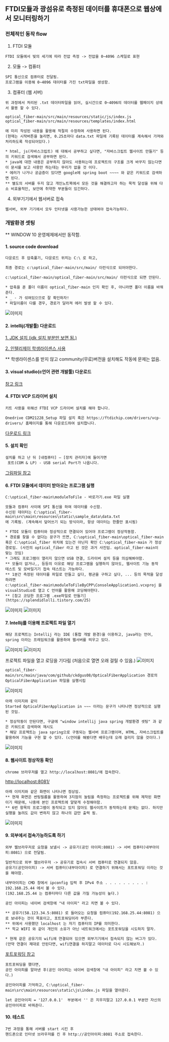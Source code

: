## FTDI모듈과 광섬유로 측정된 데이터를 휴대폰으로 웹상에서 모니터링하기


### 전체적인 동작 flow

1. FTDI 모듈
```text
FTDI 모듈에서 빛의 세기에 따라 전압 측정 -> 전압을 0~4096 스케일로 표현
```

2. 모듈 -> 컴퓨터
```
SPI 통신으로 컴퓨터로 전달됨.
프로그램을 이용해 0~4096 데이터를 가진 txt파일을 생성함.
```

3. 컴퓨터 (웹 서버)
```
위 과정에서 처리된 .txt 데이터파일을 읽어, 실시간으로 0~4096의 데이터를 웹페이지 상에서 활용 할 수 있다.

optical_fiber-main/src/main/resources/static/js/index.js
optical_fiber-main/src/main/resources/templates/index.html

에 미리 작성된 내용을 활용해 적절히 수정하여 사용하면 된다.
(현재는 시작버튼을 눌리면, 0.25초마다 data.txt 파일에 기록된 데이터를 계속해서 가져와 처리하도록 작성되어있다.)

* html, js(자바스크립트) 에 대해서 공부하고 싶다면, "자바스크립트 웹사이트 만들기" 등의 키워드로 검색해서 공부하면 된다.
* java에 대한 내용은 공부하지 않아도 사용하는데 프로젝트의 구조를 크게 바꾸지 않는다면 이 문서를 보고 사용만 하는데는 무리가 없을 것 이다.
* 에러가 나거나 궁금증이 있다면 google에 spring boot ~~~~ 와 같은 키워드로 검색하면 된다.
** 별도의 서버를 두지 않고 개인노트북에서 모든 것을 해결하고자 하는 목적 달성을 위해 다소 비효율적인, 보안에 취약한 부분들이 있긴하다.
```

4. 외부기기에서 웹서버로 접속
```
웹서버, 외부 기기에서 모두 인터넷을 사용가능한 상태여야 접속가능하다.
```


### 개발환경 셋팅
** WINDOW 10 운영체제에서만 동작함.

#### 1. source code download

```text
다운로드 후 압축풀기, 다운로드 위치는 C:\ 로 하고,

최종 경로는 c:\optical_fiber-main/src/main/ 이런식으로 되어야한다.

c:\optical_fiber-main/optical_fiber-main/src/main/ 이런식으로 되면 안된다.

* 압축을 푼 폴더 이름이 optical_fiber-main 인지 확인 후, 아니라면 폴더 이름을 바꿔준다.
* _ - 가 섞여있으므로 잘 확인하자!
* 파일이름이 다를 경우, 경로가 달라져 에러 발생 할 수 있다.
```

![이미지](https://github.com/ckdgus08/optical_fiber/blob/main/src/main/resources/static/image/example_download.JPG?raw=true)

#### 2. intellij(개발툴) 다운로드

[1. JDK 설치 (jdk 설치 부분만 보면 됨.)](https://drcode-devblog.tistory.com/221)

[2. 인텔리제이 학생라이센스 사용](https://cheershennah.tistory.com/160)

** 학생라이센스를 받지 않고 community(무료)버전을 설치해도 작동에 문제는 없음.

#### 3. visual studio(c언어 관련 개발툴) 다운로드

[참고 링크](https://cis.cju.ac.kr/2019/09/02/visual-studio-2019-install/)

#### 4. FTDI VCP 드라이버 설치

```text
키트 사용을 위해선 FTDI VCP 드라이버 설치를 해야 합니다. 

Onedrive CDM21228_Setup 파일 설치 혹은 https://ftdichip.com/drivers/vcp-drivers/ 홈페이지를 통해 다운로드하여 설치합니다. 
```

[다운로드 링크](https://ftdichip.com/drivers/vcp-drivers/)

#### 5. 설치 확인

```text
설치를 하고 난 뒤 [내컴퓨터] – [장치 관리자]에 들어가면 
 포트(COM & LP) - USB serial Port가 나옵니다.
```

[그림파일 참고](https://seoultechackr-my.sharepoint.com/:w:/r/personal/dkim_seoultech_ac_kr/_layouts/15/Doc.aspx?sourcedoc=%7B97B085EA-5BE2-4192-9639-03A38A203C89%7D&file=FTDI%20%EC%99%80%20Labview%20%EC%97%B0%EB%8F%99%EB%B2%95.docx&action=default&mobileredirect=true)

#### 6. FTDI 모듈에서 데이터 받아오는 프로그램 실행

```text
C:\optical_fiber-main\moduleToFile - 바로가기.exe 파일 실행

모듈과 컴퓨터 사이에 SPI 통신을 하여 데이터를 수신함.
수신된 데이터는 C:\optical_fiber-main\src\main\resources\static\sample_data\data.txt
에 기록됨. (계속해서 덮어쓰기 되는 방식이라, 항상 데이터는 한줄만 표시됨)

* FTDI 모듈이 컴퓨터와 정상적으로 연결되어 있어야 프로그램이 정상작동함.
* 경로를 찾을 수 없다는 문구가 뜨면, C:\optical_fiber-main\optical_fiber-main 혹은 C:\optical_fiber 위치에 있는건 아닌지 확인 C:\optical_fiber-main 가 정상 경로임. (사진의 optical_fiber 라고 된 것은 과거 사진임. optical_fiber-main이 맞는 것임)
* 그래도 프로그램이 열리지 않으면 USB 연결, 드라이버 설치 등을 의심해봐야함.
** 모듈이 없거나,, 등등의 이유로 해당 프로그램을 실행하지 않아도, 웹사이트 기능 동작 테스트 및 모바일기기 접속 테스트는 가능하다.
** 1분간 측정된 데이터를 파일로 만들고 싶다, 평균을 구하고 싶다, ... 등의 목적을 달성하려면
c:\optical_fiber-main\moduleToFileByCPP\ConsoleApplication1.vcxproj 을 visualStudio로 열고 C 언어를 활용해 코딩해야한다.
** [참고 코딩한 프로그램 .exe파일로 만들기](https://splendidlolli.tistory.com/25)
```

![이미지](https://github.com/ckdgus08/optical_fiber/blob/main/src/main/resources/static/image/process1.jpg?raw=true)
![이미지](https://github.com/ckdgus08/optical_fiber/blob/main/src/main/resources/static/image/process2.jpg?raw=true)

#### 7. Intellij를 이용해 프로젝트 파일 열기
```
해당 프로젝트는 Intellij 라는 IDE (통합 개발 환경)을 이용하고, java라는 언어, spring 이라는 프레임워크를 활용하여 웹서버를 띄우고 있다.
```

![이미지](https://github.com/ckdgus08/optical_fiber/blob/main/src/main/resources/static/image/process3.jpg?raw=true)
![이미지](https://github.com/ckdgus08/optical_fiber/blob/main/src/main/resources/static/image/process4.jpg?raw=true)

프로젝트 파일을 열고 로딩을 기다림 (처음으로 열면 오래 걸릴 수 있음.)
![이미지](https://github.com/ckdgus08/optical_fiber/blob/main/src/main/resources/static/image/process5.jpg?raw=true)

```text
optical_fiber-main/src/main/java/com/github/ckdgus08/OpticalFiberApplication 경로의
OpticalFiberApplication 파일을 실행시킴
```

![이미지](https://github.com/ckdgus08/optical_fiber/blob/main/src/main/resources/static/image/process6.jpg?raw=true)

```text
아래 이미지와 같이 
Started OpticalFiberApplication in ~~~ 이라는 문구가 나타나면 정상적으로 실행 된 것임.

* 정상작동이 안된다면, 구글에 "window intellij java spring 개발환경 셋팅" 과 같은 키워드로 검색하여 재시도
* 해당 프로젝트는 java spring으로 구동되는 웹서버 프로그램이며, HTML, 자바스크립트를 활용하여 기능을 구현 할 수 있다. (c언어를 해봤다면 배우는데 오래 걸리지 않을 것이다.)
```

![이미지](https://github.com/ckdgus08/optical_fiber/blob/main/src/main/resources/static/image/process7.jpg?raw=true)

#### 8. 웹사이트 정상작동 확인

```text
chrome 브라우저를 열고 http://localhost:8081/에 접속한다.
```

[http://localhost:8081/](http://localhost:8081/)

```text
아래 이미지와 같은 화면이 나타나면 정상임.
** 현재 화면은 썬팅필름을 활용하여 3지점의 눌림을 측정하는 프로젝트를 위해 제작된 화면이기 때문에, 나중에 본인 프로젝트에 알맞게 수정해야함.
** 6번 항목의 프로그램이 동작되고 있지 않아도 웹사이트가 동작하는데 문제는 없다. 하지만 실행을 눌려도 값이 변하지 않고 하나의 값만 출력 됨.
```

![이미지](https://github.com/ckdgus08/optical_fiber/blob/main/src/main/resources/static/image/process8.jpg?raw=true)

#### 9. 외부에서 접속가능하도록 하기

```text
외부 웹브라우저로 요청을 보낼시 -> 공유기(공인 아이피:8081) -> 서버 컴퓨터(내부아이피:8081) 으로 전달됨.

일반적으로 외부 웹브라우저 -> 공유기로 접속시 서버 컴퓨터로 연결되지 않음.
공유기(공인아이피) -> 서버 컴퓨터(내부아이피) 로 연결하기 위해서는 포트포워딩 이라는 것을 해야함.

내부아이피는 CMD 창에서 ipconfig 입력 후 IPv4 주소 . . . . . . . . . : 192.168.25.44 에서 볼 수 있다.
(192.168.25.44 는 컴퓨터마다 다른 값을 가질 가능성이 높다.)

공인 아이피는 네이버 검색창에 "내 아이피" 라고 치면 볼 수 있다.

** 공유기(58.123.34.5:8081) 로 들어오는 요청을 컴퓨터(192.168.25.44:8081) 으로 보내주는 것이 목표이고, 포트포워딩이라 부른다.
** 위에서 사용했던 localhost 는 자기 컴퓨터의 IP를 의미한다.
** 학교 WIFI 와 같이 개인의 소유가 아닌 네트워크에서는 포트포워딩을 시도하지 말자.

* 현재 같은 공유기의 wifi에 연결되어 있으면 외부기기에서 접속되지 않는 버그가 있다. (만약 연결이 제대로 안된다면, wifi연결을 하지말고 데이터로 다시 시도해보자.)
```

[포트포워딩 참고](https://m.blog.naver.com/seoulworkshop/221265052717)

```text
포트포워딩을 했다면, 
공인 아이피를 알아낸 후(공인 아이피는 네이버 검색창에 "내 아이피" 라고 치면 볼 수 있다.)

공인아이피를 기억하고, C:\optical_fiber-main\src\main\resources\static\js\index.js 파일을 열어준다.

let 공인아이피 = '127.0.0.1'  부분에서 '' 은 지우지말고 127.0.0.1 부분만 자신의 공인아이피로 바꿔준다.
```

#### 10. 테스트
```text
7번 과정을 통해 서버를 start 시킨 후
핸드폰으로 인터넷 브라우저를 킨 후 http://공인아이피:8081 주소로 접속한다.
```
